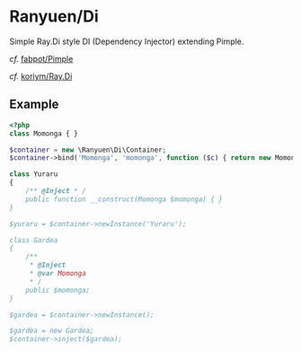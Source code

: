 Ranyuen/Di
==
Simple Ray.Di style DI (Dependency Injector) extending Pimple.

_cf._ [fabpot/Pimple](https://github.com/fabpot/Pimple)

_cf._ [koriym/Ray.Di](https://github.com/koriym/Ray.Di)

Example
--
```php
<?php
class Momonga { }

$container = new \Ranyuen\Di\Container;
$container->bind('Momonga', 'momonga', function ($c) { return new Momonga; });

class Yuraru
{
    /** @Inject * /
    public function __construct(Momonga $momonga) { }
}

$yuraru = $container->newInstance('Yuraru');

class Gardea
{
    /**
     * @Inject
     * @var Momonga
     * /
    public $momonga;
}

$gardea = $container->newInstance();

$gardea = new Gardea;
$container->inject($gardea);
 ```
